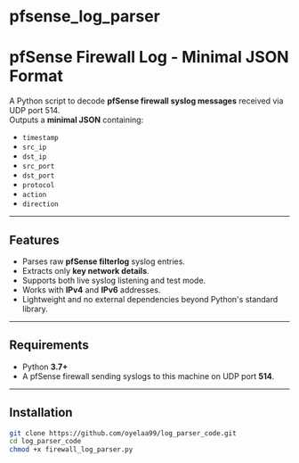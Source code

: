 # pfsense_log_parser


# pfSense Firewall Log  - Minimal JSON Format

A Python script to decode **pfSense firewall syslog messages** received via UDP port 514.  
Outputs a **minimal JSON** containing:

- `timestamp`
- `src_ip`
- `dst_ip`
- `src_port`
- `dst_port`
- `protocol`
- `action`
- `direction`

---

## Features

- Parses raw **pfSense filterlog** syslog entries.
- Extracts only **key network details**.
- Supports both live syslog listening and test mode.
- Works with **IPv4** and **IPv6** addresses.
- Lightweight and no external dependencies beyond Python's standard library.

---

## Requirements

- Python **3.7+**
- A pfSense firewall sending syslogs to this machine on UDP port **514**.

---

## Installation

```bash
git clone https://github.com/oyelaa99/log_parser_code.git
cd log_parser_code
chmod +x firewall_log_parser.py
